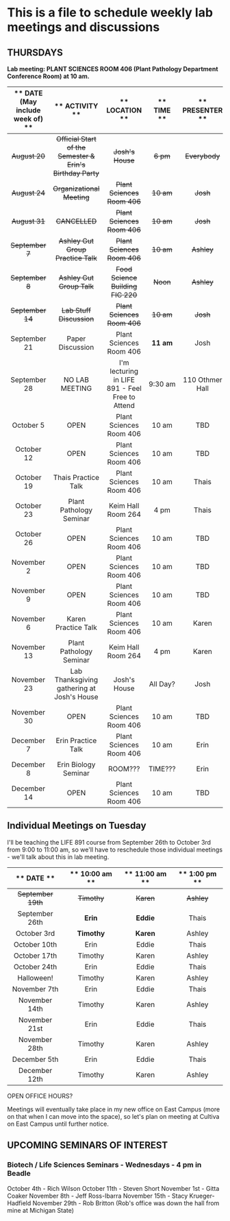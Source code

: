 # This is a file to schedule weekly lab meetings and discussions

## __THURSDAYS__

__Lab meeting: PLANT SCIENCES ROOM 406 (Plant Pathology Department Conference Room) at 10 am.__

** DATE (May include week of) **|** ACTIVITY **|** LOCATION **|** TIME **|** PRESENTER **
:-----:|:-----:|:-----:|:-----:|:-----:
~~August 20~~ | ~~Official Start of the Semester & Erin's Birthday Party~~ | ~~Josh's House~~ | ~~6 pm~~ | ~~Everybody~~
~~August 24~~ | ~~Organizational Meeting~~ | ~~Plant Sciences Room 406~~ | ~~10 am~~ | ~~Josh~~
~~August 31~~ | ~~CANCELLED~~ | ~~Plant Sciences Room 406~~ | ~~10 am~~ | ~~Josh~~
~~September 7~~ | ~~Ashley Gut Group Practice Talk~~ | ~~Plant Sciences Room 406~~ | ~~10 am~~ | ~~Ashley~~
~~September 8~~ | ~~Ashley Gut Group Talk~~ | ~~Food Science Building FIC 220~~ | ~~Noon~~ | ~~Ashley~~
~~September 14~~ | ~~Lab Stuff Discussion~~ | ~~Plant Sciences Room 406~~ | ~~10 am~~ |  ~~Josh~~
September 21 | Paper Discussion | Plant Sciences Room 406 | **11 am** |  Josh
September 28 | NO LAB MEETING | I'm lecturing in LIFE 891 - Feel Free to Attend | 9:30 am |  110 Othmer Hall
October 5 | OPEN | Plant Sciences Room 406 | 10 am |  TBD
October 12 | OPEN | Plant Sciences Room 406 | 10 am |  TBD
October 19 | Thais Practice Talk | Plant Sciences Room 406 | 10 am |  Thais
October 23 | Plant Pathology Seminar | Keim Hall Room 264 | 4 pm | Thais
October 26 | OPEN | Plant Sciences Room 406 | 10 am |  TBD
November 2 | OPEN | Plant Sciences Room 406 | 10 am |  TBD
November 9 | OPEN | Plant Sciences Room 406 | 10 am |  TBD
November 6 | Karen Practice Talk | Plant Sciences Room 406 | 10 am |  Karen
November 13 | Plant Pathology Seminar | Keim Hall Room 264 | 4 pm |  Karen
November 23 | Lab Thanksgiving gathering at Josh's House | Josh's House | All Day? |  Josh
November 30 | OPEN | Plant Sciences Room 406 | 10 am |  TBD
December 7 | Erin Practice Talk | Plant Sciences Room 406 | 10 am |  Erin
December 8 | Erin Biology Seminar | ROOM??? | TIME??? | Erin
December 14 | OPEN | Plant Sciences Room 406 | 10 am |  TBD

## __Individual Meetings on Tuesday__

I'll be teaching the LIFE 891 course from September 26th to October 3rd from 9:00 to 11:00 am, so we'll have to reschedule those individual meetings - we'll talk about this in lab meeting.

** DATE **|** 10:00 am **|** 11:00 am **|** 1:00 pm **
:-----:|:-----:|:-----:|:-----:
~~September 19th~~ | ~~Timothy~~ | ~~Karen~~ | ~~Ashley~~
September 26th | **Erin** | **Eddie** | Thais
October 3rd | **Timothy** | **Karen** | Ashley
October 10th | Erin | Eddie | Thais
October 17th | Timothy | Karen | Ashley
October 24th | Erin | Eddie | Thais
Halloween! | Timothy | Karen | Ashley
November 7th | Erin | Eddie | Thais
November 14th | Timothy | Karen | Ashley
November 21st | Erin | Eddie | Thais
November 28th | Timothy | Karen | Ashley
December 5th | Erin | Eddie | Thais
December 12th | Timothy | Karen | Ashley

OPEN OFFICE HOURS?

Meetings will eventually take place in my new office on East Campus (more on that when I can move into the space), so let's plan on meeting at Cultiva on East Campus until further notice.

## __UPCOMING SEMINARS OF INTEREST__

### Biotech / Life Sciences Seminars - Wednesdays - 4 pm in Beadle

October 4th - Rich Wilson
October 11th - Steven Short
November 1st - Gitta Coaker
November 8th - Jeff Ross-Ibarra
November 15th - Stacy Krueger-Hadfield
November 29th - Rob Britton (Rob's office was down the hall from mine at Michigan State)

